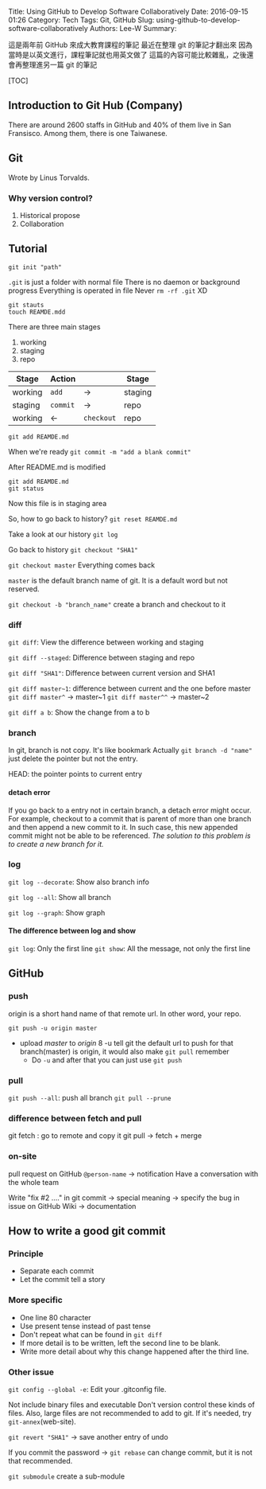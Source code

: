 Title: Using GitHub to Develop Software Collaboratively
Date: 2016-09-15 01:26
Category: Tech
Tags: Git, GitHub
Slug: using-github-to-develop-software-collaboratively
Authors: Lee-W
Summary:

這是兩年前 GitHub 來成大教育課程的筆記
最近在整理 git 的筆記才翻出來
因為當時是以英文進行，課程筆記就也用英文做了
這篇的內容可能比較雜亂，之後還會再整理進另一篇 git 的筆記

<!--more-->

[TOC]

## Introduction to Git Hub (Company)

There are around 2600 staffs in GitHub and 40% of them live in San Fransisco.
Among them, there is one Taiwanese.

## Git

Wrote by Linus Torvalds.

### Why version control?

1. Historical propose
2. Collaboration

## Tutorial

```shell
git init "path"
```

`.git` is just a folder with normal file
There is no daemon or background progress
Everything is operated in file
Never `rm -rf .git` XD

```shell
git stauts
touch REAMDE.mdd
```

There are three main stages

1. working
2. staging
3. repo

|Stage|Action||Stage|
|---|---|---|---|
|working| `add`| ->|staging|
|staging|`commit`| ->|repo|
|working|<- |`checkout`|repo|

```shell
git add REAMDE.md
```

When we're ready
`git commit -m "add a blank commit"`

After README.md is modified

```shell
git add REAMDE.md
git status
```

Now this file is in staging area

So, how to go back to history?
`git reset REAMDE.md`

Take a look at our history
`git log`

Go back to history
`git checkout "SHA1"`

`git checkout master`
Everything comes back

`master` is the default branch name of git. It is a default word but not reserved.

`git checkout -b "branch_name"` create a branch and checkout to it

### diff

`git diff`: View the difference between working and staging

`git diff --staged`: Difference between staging and repo

`git diff "SHA1"`: Difference between current version and SHA1

`git diff master~1`: difference between current and the one before master
`git diff master^` → master~1
`git diff master^^` → master~2

`git diff a b`: Show the change from a to b

### branch

In git, branch is not copy. It's like bookmark
Actually `git branch -d "name"` just delete the pointer but not the entry.

HEAD: the pointer points to current entry

#### detach error

If you go back to a entry not in certain branch, a detach error might occur.
For example, checkout to a commit that is parent of more than one branch and then append a new commit to it.
In such case, this new appended commit might not be able to be referenced.
*The solution to this problem is to create a new branch for it.*

### log

`git log --decorate`: Show also branch info

`git log --all`: Show all branch

`git log --graph`: Show graph

#### The difference between log and show

`git log`: Only the first line
`git show`: All the message, not only the first line

## GitHub

### push

origin is a short hand name of that remote url. In other word, your repo.

`git push -u origin master`

* upload *master* to *origin*
8 -u tell git the default url to push for that branch(master) is origin, it would also make `git pull` remember
    * Do `-u` and after that you can just use `git push`

### pull

`git push --all`: push all branch
`git pull --prune`

### difference between fetch and pull

git fetch : go to remote and copy it
git pull -> fetch + merge

### on-site

pull request on GitHub
`@person-name` → notification
Have a conversation with the whole team

Write "fix #2 ...." in git commit -> special meaning -> specify the bug in issue on GitHub
Wiki -> documentation

## How to write a good git commit

### Principle

* Separate each commit
* Let the commit tell a story

### More specific

* One line 80 character
* Use present tense instead of past tense
* Don't repeat what can be found in `git diff`
* If more detail is to be written, left the second line to be blank.
* Write more detail about why this change happened after the third line.

### Other issue

`git config --global -e`: Edit your .gitconfig file.

Not include binary files and executable
Don't version control these kinds of files.
Also, large files are not recommended to add to git.
If it's needed, try `git-annex`(web-site).

`git revert "SHA1"` -> save another entry of undo

If you commit the password -> `git rebase` can change commit, but it is not that recommended.

`git submodule` create a sub-module
